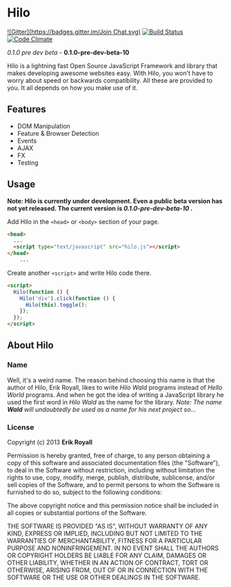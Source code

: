 Hilo
====
[![Gitter](https://badges.gitter.im/Join Chat.svg)](https://gitter.im/erikroyall/hilo?utm_source=badge&utm_medium=badge&utm_campaign=pr-badge)
[![Build Status](https://travis-ci.org/erikroyall/hilo.svg?branch=master)](https://travis-ci.org/erikroyall/hilo)
[![Code Climate](https://codeclimate.com/github/erikroyall/hilo/badges/gpa.svg)](https://codeclimate.com/github/erikroyall/hilo)

_0.1.0 pre dev beta_ - **0.1.0-pre-dev-beta-10**

Hilo is a lightning fast Open Source JavaScript Framework and library that makes developing awesome websites easy. With Hilo, you won't have to worry about speed or backwards compatibility. All these are provided to you. It all depends on how you make use of it.

## Features

- DOM Manipulation
- Feature & Browser Detection
- Events
- AJAX
- FX
- Testing

## Usage

**Note: Hilo is currently under development. Even a public beta version has not yet released. The current version is _0.1.0-pre-dev-beta-10_ .**

Add Hilo in the `<head>` or `<body>` section of your page.

```html
<head>
  ...
  <script type="text/javascript" src="hilo.js"></script>
</head>
    ...
```

Create another `<script>` and write Hilo code there.

```html
<script>
  Hilo(function () {
    Hilo('div').click(function () {
      Hilo(this).toggle();
    });
  });
</script>
```

## About Hilo

### Name

Well, it's a weird name. The reason behind choosing this name is
that the author of Hilo, Erik Royall, likes to write *Hilo Wald*
programs instead of _Hello World_ programs. And when he got the
idea of writing a JavaScript library he used the first word in
*Hilo Wald* as the name for the library. 
_Note: The name **Wald** will undoubtedly be used as a name for_
_his next project so..._

### License

Copyright (c) 2013 **Erik Royall**

Permission is hereby granted, free of charge, to any person
obtaining a copy of this software and associated documentation
files (the "Software"), to deal in the Software without
restriction, including without limitation the rights to use,
copy, modify, merge, publish, distribute, sublicense, and/or sell
copies of the Software, and to permit persons to whom the
Software is furnished to do so, subject to the following
conditions:

The above copyright notice and this permission notice shall be
included in all copies or substantial portions of the Software.

THE SOFTWARE IS PROVIDED "AS IS", WITHOUT WARRANTY OF ANY KIND,
EXPRESS OR IMPLIED, INCLUDING BUT NOT LIMITED TO THE WARRANTIES
OF MERCHANTABILITY, FITNESS FOR A PARTICULAR PURPOSE AND
NONINFRINGEMENT. IN NO EVENT SHALL THE AUTHORS OR COPYRIGHT
HOLDERS BE LIABLE FOR ANY CLAIM, DAMAGES OR OTHER LIABILITY,
WHETHER IN AN ACTION OF CONTRACT, TORT OR OTHERWISE, ARISING
FROM, OUT OF OR IN CONNECTION WITH THE SOFTWARE OR THE USE OR
OTHER DEALINGS IN THE SOFTWARE.
